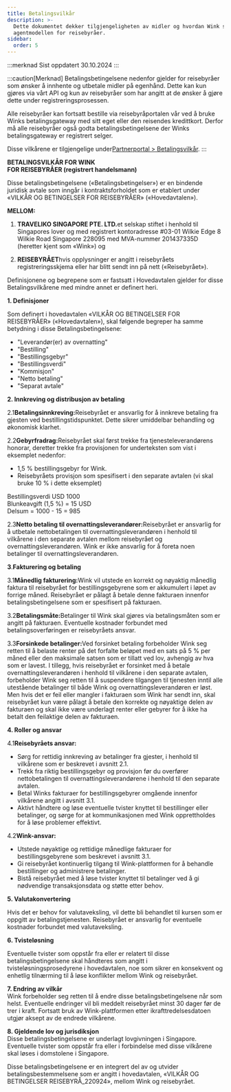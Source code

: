 ```yaml
---
title: Betalingsvilkår
description: >-
  Dette dokumentet dekker tilgjengeligheten av midler og hvordan Wink støtter
  agentmodellen for reisebyråer.
sidebar:
  order: 5
---
```

:::merknad
Sist oppdatert 30.10.2024
:::

:::caution\[Merknad]
Betalingsbetingelsene nedenfor gjelder for reisebyråer som ønsker å innhente og utbetale midler på egenhånd.
Dette kan kun gjøres via vårt API og kun av reisebyråer som har angitt at de ønsker å gjøre dette under registreringsprosessen.

Alle reisebyråer kan fortsatt bestille via reisebyråportalen vår ved å bruke Winks betalingsgateway med sitt eget eller den reisendes kredittkort. Derfor må alle reisebyråer også godta betalingsbetingelsene der Winks betalingsgateway er registrert selger.

Disse vilkårene er tilgjengelige under[Partnerportal > Betalingsvilkår](/studio/payment-terms).&#x20;
:::

**BETALINGSVILKÅR FOR WINK**\
**FOR REISEBYRÅER (registrert handelsmann)**

Disse betalingsbetingelsene («Betalingsbetingelser») er en bindende juridisk avtale som inngår i kontraktsforholdet som er etablert under «VILKÅR OG BETINGELSER FOR REISEBYRÅER» («Hovedavtalen»).

**MELLOM:**

1. **TRAVELIKO SINGAPORE PTE. LTD.**&#x65;t selskap stiftet i henhold til Singapores lover og med registrert kontoradresse #03-01 Wilkie Edge 8 Wilkie Road Singapore 228095 med MVA-nummer 201437335D (heretter kjent som «Wink») og

2. **REISEBYRÅET**hvis opplysninger er angitt i reisebyråets registreringsskjema eller har blitt sendt inn på nett («Reisebyrået»).

Definisjonene og begrepene som er fastsatt i Hovedavtalen gjelder for disse Betalingsvilkårene med mindre annet er definert heri.

**1. Definisjoner**

Som definert i hovedavtalen «VILKÅR OG BETINGELSER FOR REISEBYRÅER» («Hovedavtalen»), skal følgende begreper ha samme betydning i disse Betalingsbetingelsene:

* "Leverandør(er) av overnatting"
* "Bestilling"
* "Bestillingsgebyr"
* "Bestillingsverdi"
* "Kommisjon"
* "Netto betaling"
* "Separat avtale"

**2. Innkreving og distribusjon av betaling**

2.1**Betalingsinnkreving:**&#x52;eisebyrået er ansvarlig for å innkreve betaling fra gjesten ved bestillingstidspunktet. Dette sikrer umiddelbar behandling og økonomisk klarhet.

2.2**Gebyrfradrag:**&#x52;eisebyrået skal først trekke fra tjenesteleverandørens honorar, deretter trekke fra provisjonen for underteksten som vist i eksemplet nedenfor:

* 1,5 % bestillingsgebyr for Wink.
* Reisebyråets provisjon som spesifisert i den separate avtalen (vi skal bruke 10 % i dette eksemplet)

Bestillingsverdi USD 1000\
Blunkeavgift (1,5 %) = 15 USD\
Delsum = 1000 - 15 = 985

2.3**Netto betaling til overnattingsleverandører:**&#x52;eisebyrået er ansvarlig for å utbetale nettobetalingen til overnattingsleverandøren i henhold til vilkårene i den separate avtalen mellom reisebyrået og overnattingsleverandøren. Wink er ikke ansvarlig for å foreta noen betalinger til overnattingsleverandøren.

**3**.**Fakturering og betaling**

3.1**Månedlig fakturering:**&#x57;ink vil utstede en korrekt og nøyaktig månedlig faktura til reisebyrået for bestillingsgebyrene som er akkumulert i løpet av forrige måned. Reisebyrået er pålagt å betale denne fakturaen innenfor betalingsbetingelsene som er spesifisert på fakturaen.

3.2**Betalingsmåte:**&#x42;etalinger til Wink skal gjøres via betalingsmåten som er angitt på fakturaen. Eventuelle kostnader forbundet med betalingsoverføringen er reisebyråets ansvar.

3.3**Forsinkede betalinger:**&#x56;ed forsinket betaling forbeholder Wink seg retten til å belaste renter på det forfalte beløpet med en sats på 5 % per måned eller den maksimale satsen som er tillatt ved lov, avhengig av hva som er lavest. I tillegg, hvis reisebyrået er forsinket med å betale overnattingsleverandøren i henhold til vilkårene i den separate avtalen, forbeholder Wink seg retten til å suspendere tilgangen til tjenesten inntil alle utestående betalinger til både Wink og overnattingsleverandøren er løst. Men hvis det er feil eller mangler i fakturaen som Wink har sendt inn, skal reisebyrået kun være pålagt å betale den korrekte og nøyaktige delen av fakturaen og skal ikke være underlagt renter eller gebyrer for å ikke ha betalt den feilaktige delen av fakturaen.

**4. Roller og ansvar**

4.1**Reisebyråets ansvar:**

* Sørg for rettidig innkreving av betalinger fra gjester, i henhold til vilkårene som er beskrevet i avsnitt 2.1.
* Trekk fra riktig bestillingsgebyr og provisjon før du overfører nettobetalingen til overnattingsleverandørene i henhold til den separate avtalen.
* Betal Winks fakturaer for bestillingsgebyrer omgående innenfor vilkårene angitt i avsnitt 3.1.
* Aktivt håndtere og løse eventuelle tvister knyttet til bestillinger eller betalinger, og sørge for at kommunikasjonen med Wink opprettholdes for å løse problemer effektivt.

4.2**Wink-ansvar:**

* Utstede nøyaktige og rettidige månedlige fakturaer for bestillingsgebyrene som beskrevet i avsnitt 3.1.
* Gi reisebyrået kontinuerlig tilgang til Wink-plattformen for å behandle bestillinger og administrere betalinger.
* Bistå reisebyrået med å løse tvister knyttet til betalinger ved å gi nødvendige transaksjonsdata og støtte etter behov.

**5. Valutakonvertering**

Hvis det er behov for valutaveksling, vil dette bli behandlet til kursen som er oppgitt av betalingstjenesten. Reisebyrået er ansvarlig for eventuelle kostnader forbundet med valutaveksling.

**6. Tvisteløsning**

Eventuelle tvister som oppstår fra eller er relatert til disse betalingsbetingelsene skal håndteres som angitt i tvisteløsningsprosedyrene i hovedavtalen, noe som sikrer en konsekvent og enhetlig tilnærming til å løse konflikter mellom Wink og reisebyrået.

**7. Endring av vilkår**\
Wink forbeholder seg retten til å endre disse betalingsbetingelsene når som helst. Eventuelle endringer vil bli meddelt reisebyrået minst 30 dager før de trer i kraft. Fortsatt bruk av Wink-plattformen etter ikrafttredelsesdatoen utgjør aksept av de endrede vilkårene.

**8. Gjeldende lov og jurisdiksjon**\
Disse betalingsbetingelsene er underlagt lovgivningen i Singapore. Eventuelle tvister som oppstår fra eller i forbindelse med disse vilkårene skal løses i domstolene i Singapore.

Disse betalingsbetingelsene er en integrert del av og utvider betalingsbestemmelsene som er angitt i hovedavtalen, «VILKÅR OG BETINGELSER REISEBYRÅ\_220924», mellom Wink og reisebyrået.

